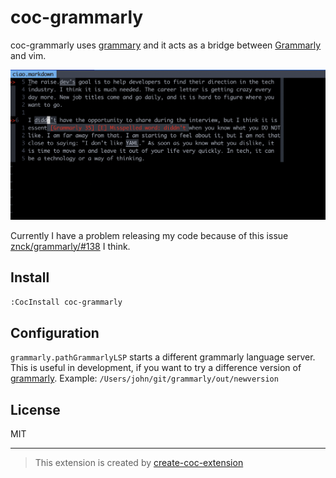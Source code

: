 # coc-grammarly

coc-grammarly uses [grammary](https://github.com/znck/grammarly) and
it acts as a bridge between [Grammarly](https://www.grammarly.com/) and vim.

![](./docs/getting-started.png)

Currently I have a problem releasing my code because of this issue
[znck/grammarly/#138](https://github.com/znck/grammarly/issues/138) I think.

## Install

`:CocInstall coc-grammarly`

## Configuration

`grammarly.pathGrammarlyLSP` starts a different grammarly language server. This
is useful in development, if you want to try a difference version of
[grammarly](https://github.com/znck/grammarly). Example:
`/Users/john/git/grammarly/out/newversion`

## License

MIT

---

> This extension is created by [create-coc-extension](https://github.com/fannheyward/create-coc-extension)
